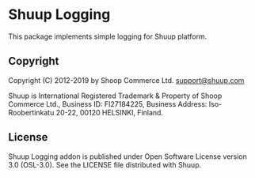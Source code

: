 Shuup Logging
=============

This package implements simple logging for Shuup platform.

Copyright
---------

Copyright (C) 2012-2019 by Shoop Commerce Ltd. <support@shuup.com>

Shuup is International Registered Trademark & Property of Shoop Commerce Ltd.,
Business ID: FI27184225,
Business Address: Iso-Roobertinkatu 20-22, 00120 HELSINKI, Finland.

License
-------

Shuup Logging addon is published under Open Software License version 3.0 (OSL-3.0).
See the LICENSE file distributed with Shuup.

